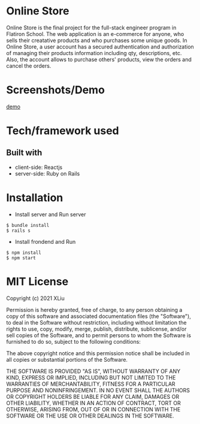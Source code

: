 # Online Store

Online Store is the final project for the full-stack engineer program in Flatiron School.  The web application is an e-commerce for anyone, who sells their creatative products and who purchases some unique goods.  In Online Store, a user account has a secured authentication and authorization of managing their products information including qty, descriptions, etc.  Also, the account allows to purchase others' products, view the orders and cancel the orders.

# Screenshots/Demo

<a href='https://drive.google.com/file/d/1Zfon1Vj3uHVKxPuS-f2ywF7TkXwWxqPq/view?usp=sharing'>demo</a>

# Tech/framework used

## Built with

* client-side: Reactjs
* server-side: Ruby on Rails

# Installation

* Install server and Run server

```
$ bundle install
$ rails s
```

* Install frondend and Run 

```
$ npm install
$ npm start
```

# MIT License

Copyright (c) 2021 XLiu

Permission is hereby granted, free of charge, to any person obtaining a copy
of this software and associated documentation files (the "Software"), to deal
in the Software without restriction, including without limitation the rights
to use, copy, modify, merge, publish, distribute, sublicense, and/or sell
copies of the Software, and to permit persons to whom the Software is
furnished to do so, subject to the following conditions:

The above copyright notice and this permission notice shall be included in all
copies or substantial portions of the Software.

THE SOFTWARE IS PROVIDED "AS IS", WITHOUT WARRANTY OF ANY KIND, EXPRESS OR
IMPLIED, INCLUDING BUT NOT LIMITED TO THE WARRANTIES OF MERCHANTABILITY,
FITNESS FOR A PARTICULAR PURPOSE AND NONINFRINGEMENT. IN NO EVENT SHALL THE
AUTHORS OR COPYRIGHT HOLDERS BE LIABLE FOR ANY CLAIM, DAMAGES OR OTHER
LIABILITY, WHETHER IN AN ACTION OF CONTRACT, TORT OR OTHERWISE, ARISING FROM,
OUT OF OR IN CONNECTION WITH THE SOFTWARE OR THE USE OR OTHER DEALINGS IN THE
SOFTWARE.